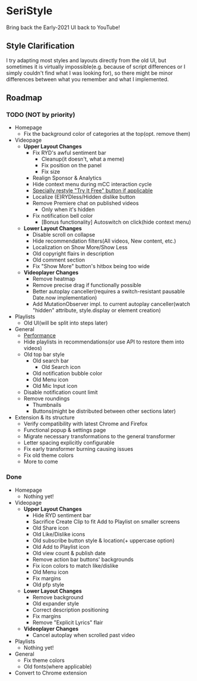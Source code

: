 # SeriStyle
Bring back the Early-2021 UI back to YouTube!

## Style Clarification
I try adapting most styles and layouts directly from the old UI, but sometimes it is virtually impossible(e.g. because of script differences or I simply couldn't find what I was looking for), so there might be minor differences between what you remember and what I implemented.

## Roadmap
### TODO (NOT by priority)
- Homepage
  - Fix the background color of categories at the top(opt. remove them)
- Videopage
  - **Upper Layout Changes**
    - Fix RYD's awful sentiment bar
      - Cleanup(it doesn't, what a meme)
      - Fix position on the panel
      - Fix size
    - Realign Sponsor & Analytics
    - Hide context menu during mCC interaction cycle
    - [Specially restyle "Try It Free" button if applicable](https://www.reddit.com/r/youtube/comments/z12tk3/subscibersonly_chat_is_enabled_subscribe_button/)
    - Localize (E)RYDless/Hidden dislike button
    - Remove Premiere chat on published videos
      - Only when it's hidden
    - Fix notification bell color
      - [Bonus functionality] Autoswitch on click(hide context menu)
  - **Lower Layout Changes**
    - Disable scroll on collapse
    - Hide recommendation filters(All videos, New content, etc.)
    - Localization on Show More/Show Less
    - Old copyright flairs in description
    - Old comment section
    - Fix "Show More" button's hitbox being too wide
  - **Videoplayer Changes**
    - Remove heatmap
    - Remove precise drag if functionally possible
    - Better autoplay canceller(requires a switch-resistant pausable Date.now implementation)
    - Add MutationObserver impl. to current autoplay canceller(watch "hidden" attribute, style.display or element creation)
- Playlists
  - Old UI(will be split into steps later)
- General
  - [Performance](https://www.measurethat.net/Benchmarks/Show/22176/0/replace-classnamereplace-vs-classnamereplaceall-vs-clas)
  - Hide playlists in recommendations(or use API to restore them into videos)
  - Old top bar style
    - Old search bar
      - Old Search icon
    - Old notification bubble color
    - Old Menu icon
    - Old Mic Input icon
  - Disable notification count limit
  - Remove roundings
    - Thumbnails
    - Buttons(might be distributed between other sections later)
- Extension & its structure
  - Verify compatibility with latest Chrome and Firefox
  - Functional popup & settings page
  - Migrate necessary transformations to the general transformer
  - Letter spacing explicitly configurable
  - Fix early transformer burning causing issues
  - Fix old theme colors
  - More to come
### Done
- Homepage
  - Nothing yet!
- Videopage
  - **Upper Layout Changes**
    - Hide RYD sentiment bar
    - Sacrifice Create Clip to fit Add to Playlist on smaller screens
    - Old Share icon
    - Old Like/Dislike icons
    - Old subscribe button style & location(+ uppercase option)
    - Old Add to Playlist icon
    - Old view count & publish date
    - Remove action bar buttons' backgrounds
    - Fix icon colors to match like/dislike
    - Old Menu icon
    - Fix margins
    - Old pfp style
  - **Lower Layout Changes**
    - Remove background
    - Old expander style
    - Correct description positioning
    - Fix margins
    - Remove "Explicit Lyrics" flair
  - **Videoplayer Changes**
    - Cancel autoplay when scrolled past video
- Playlists
  - Nothing yet!
- General
  - Fix theme colors
  - Old fonts(where applicable)
- Convert to Chrome extension
